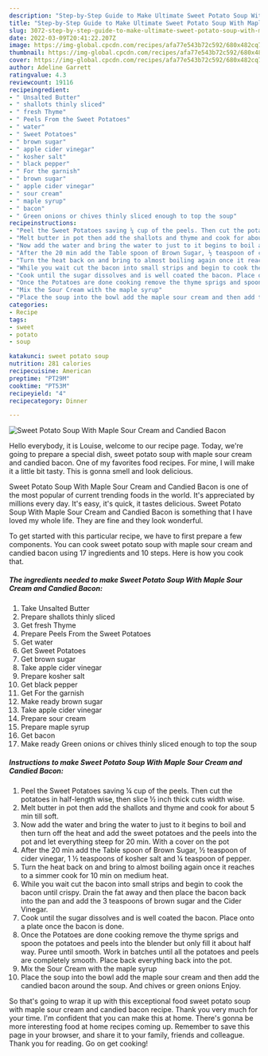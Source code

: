 ```yaml
---
description: "Step-by-Step Guide to Make Ultimate Sweet Potato Soup With Maple Sour Cream and Candied Bacon"
title: "Step-by-Step Guide to Make Ultimate Sweet Potato Soup With Maple Sour Cream and Candied Bacon"
slug: 3072-step-by-step-guide-to-make-ultimate-sweet-potato-soup-with-maple-sour-cream-and-candied-bacon
date: 2022-03-09T20:41:22.207Z
image: https://img-global.cpcdn.com/recipes/afa77e543b72c592/680x482cq70/sweet-potato-soup-with-maple-sour-cream-and-candied-bacon-recipe-main-photo.jpg
thumbnail: https://img-global.cpcdn.com/recipes/afa77e543b72c592/680x482cq70/sweet-potato-soup-with-maple-sour-cream-and-candied-bacon-recipe-main-photo.jpg
cover: https://img-global.cpcdn.com/recipes/afa77e543b72c592/680x482cq70/sweet-potato-soup-with-maple-sour-cream-and-candied-bacon-recipe-main-photo.jpg
author: Adeline Garrett
ratingvalue: 4.3
reviewcount: 19116
recipeingredient:
- " Unsalted Butter"
- " shallots thinly sliced"
- " fresh Thyme"
- " Peels From the Sweet Potatoes"
- " water"
- " Sweet Potatoes"
- " brown sugar"
- " apple cider vinegar"
- " kosher salt"
- " black pepper"
- " For the garnish"
- " brown sugar"
- " apple cider vinegar"
- " sour cream"
- " maple syrup"
- " bacon"
- " Green onions or chives thinly sliced enough to top the soup"
recipeinstructions:
- "Peel the Sweet Potatoes saving ¼ cup of the peels. Then cut the potatoes in half-length wise, then slice ½ inch thick cuts width wise."
- "Melt butter in pot then add the shallots and thyme and cook for about 5 min till soft."
- "Now add the water and bring the water to just to it begins to boil and then turn off the heat and add the sweet potatoes and the peels into the pot and let everything steep for 20 min. With a cover on the pot"
- "After the 20 min add the Table spoon of Brown Sugar, ½ teaspoon of cider vinegar, 1 ½ teaspoons of kosher salt and ¼ teaspoon of pepper."
- "Turn the heat back on and bring to almost boiling again once it reaches to a simmer cook for 10 min on medium heat."
- "While you wait cut the bacon into small strips and begin to cook the bacon until crispy. Drain the fat away and then place the bacon back into the pan and add the 3 teaspoons of brown sugar and the Cider Vinegar."
- "Cook until the sugar dissolves and is well coated the bacon. Place onto a plate once the bacon is done."
- "Once the Potatoes are done cooking remove the thyme sprigs and spoon the potatoes and peels into the blender but only fill it about half way. Puree until smooth. Work in batches until all the potatoes and peels are completely smooth. Place back everything back into the pot."
- "Mix the Sour Cream with the maple syrup"
- "Place the soup into the bowl add the maple sour cream and then add the candied bacon around the soup. And chives or green onions Enjoy."
categories:
- Recipe
tags:
- sweet
- potato
- soup

katakunci: sweet potato soup 
nutrition: 281 calories
recipecuisine: American
preptime: "PT29M"
cooktime: "PT53M"
recipeyield: "4"
recipecategory: Dinner

---
```



![Sweet Potato Soup With Maple Sour Cream and Candied Bacon](https://img-global.cpcdn.com/recipes/afa77e543b72c592/680x482cq70/sweet-potato-soup-with-maple-sour-cream-and-candied-bacon-recipe-main-photo.jpg)

Hello everybody, it is Louise, welcome to our recipe page. Today, we're going to prepare a special dish, sweet potato soup with maple sour cream and candied bacon. One of my favorites food recipes. For mine, I will make it a little bit tasty. This is gonna smell and look delicious.



Sweet Potato Soup With Maple Sour Cream and Candied Bacon is one of the most popular of current trending foods in the world. It's appreciated by millions every day. It's easy, it's quick, it tastes delicious. Sweet Potato Soup With Maple Sour Cream and Candied Bacon is something that I have loved my whole life. They are fine and they look wonderful.


To get started with this particular recipe, we have to first prepare a few components. You can cook sweet potato soup with maple sour cream and candied bacon using 17 ingredients and 10 steps. Here is how you cook that.

<!--inarticleads1-->

##### The ingredients needed to make Sweet Potato Soup With Maple Sour Cream and Candied Bacon:

1. Take  Unsalted Butter
1. Prepare  shallots thinly sliced
1. Get  fresh Thyme
1. Prepare  Peels From the Sweet Potatoes
1. Get  water
1. Get  Sweet Potatoes
1. Get  brown sugar
1. Take  apple cider vinegar
1. Prepare  kosher salt
1. Get  black pepper
1. Get  For the garnish
1. Make ready  brown sugar
1. Take  apple cider vinegar
1. Prepare  sour cream
1. Prepare  maple syrup
1. Get  bacon
1. Make ready  Green onions or chives thinly sliced enough to top the soup




<!--inarticleads2-->

##### Instructions to make Sweet Potato Soup With Maple Sour Cream and Candied Bacon:

1. Peel the Sweet Potatoes saving ¼ cup of the peels. Then cut the potatoes in half-length wise, then slice ½ inch thick cuts width wise.
1. Melt butter in pot then add the shallots and thyme and cook for about 5 min till soft.
1. Now add the water and bring the water to just to it begins to boil and then turn off the heat and add the sweet potatoes and the peels into the pot and let everything steep for 20 min. With a cover on the pot
1. After the 20 min add the Table spoon of Brown Sugar, ½ teaspoon of cider vinegar, 1 ½ teaspoons of kosher salt and ¼ teaspoon of pepper.
1. Turn the heat back on and bring to almost boiling again once it reaches to a simmer cook for 10 min on medium heat.
1. While you wait cut the bacon into small strips and begin to cook the bacon until crispy. Drain the fat away and then place the bacon back into the pan and add the 3 teaspoons of brown sugar and the Cider Vinegar.
1. Cook until the sugar dissolves and is well coated the bacon. Place onto a plate once the bacon is done.
1. Once the Potatoes are done cooking remove the thyme sprigs and spoon the potatoes and peels into the blender but only fill it about half way. Puree until smooth. Work in batches until all the potatoes and peels are completely smooth. Place back everything back into the pot.
1. Mix the Sour Cream with the maple syrup
1. Place the soup into the bowl add the maple sour cream and then add the candied bacon around the soup. And chives or green onions Enjoy.




So that's going to wrap it up with this exceptional food sweet potato soup with maple sour cream and candied bacon recipe. Thank you very much for your time. I'm confident that you can make this at home. There's gonna be more interesting food at home recipes coming up. Remember to save this page in your browser, and share it to your family, friends and colleague. Thank you for reading. Go on get cooking!
